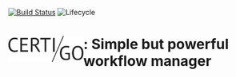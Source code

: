 
<!-- README.md is generated from README.Rmd. Please edit that file -->

[![Build
Status](https://api.travis-ci.org/komparo/certigo.svg)](https://travis-ci.org/komaro/certigo)
![Lifecycle](https://img.shields.io/badge/lifecycle-experimental-orange.svg)

# <a href = "man/figures/logo.svg"><img src="man/figures/logo.png" align="left" width=150/></a> : Simple but powerful workflow manager

